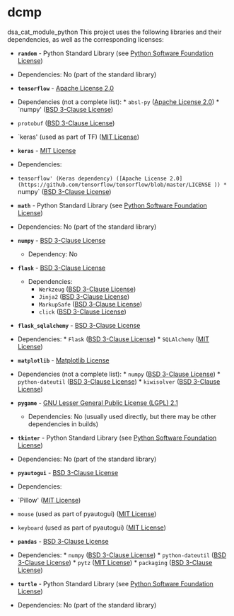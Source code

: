 # dcmp
dsa_cat_module_python
This project uses the following libraries and their dependencies, as well as the corresponding licenses:

* **`random`** - Python Standard Library (see [Python Software Foundation License](https://docs.python.org/3/license.html ))
* Dependencies: No (part of the standard library)

* **`tensorflow`** - [Apache License 2.0](https://github.com/tensorflow/tensorflow/blob/master/LICENSE )
* Dependencies (not a complete list):
        *   `absl-py` ([Apache License 2.0](https://github.com/abseil/abseil-py/blob/main/LICENSE))
        * `numpy' ([BSD 3-Clause License](https://github.com/numpy/numpy/blob/main/LICENSE.txt ))
* `protobuf` ([BSD 3-Clause License](https://github.com/protocolbuffers/protobuf/blob/main/LICENSE ))
* `keras' (used as part of TF) ([MIT License](https://github.com/keras-team/keras/blob/master/LICENSE ))

* **`keras`** - [MIT License](https://github.com/keras-team/keras/blob/master/LICENSE )
* Dependencies:
* `tensorflow' (Keras dependency) ([Apache License 2.0](https://github.com/tensorflow/tensorflow/blob/master/LICENSE ))
        *   `numpy` ([BSD 3-Clause License](https://github.com/numpy/numpy/blob/main/LICENSE.txt))

* **`math`** - Python Standard Library (see [Python Software Foundation License](https://docs.python.org/3/license.html ))
* Dependencies: No (part of the standard library)

*   **`numpy`** - [BSD 3-Clause License](https://github.com/numpy/numpy/blob/main/LICENSE.txt)
    * Dependency: No


*   **`flask`** - [BSD 3-Clause License](https://github.com/pallets/flask/blob/main/LICENSE.txt)
    * Dependencies:
        *   `Werkzeug` ([BSD 3-Clause License](https://github.com/pallets/werkzeug/blob/main/LICENSE))
        *  `Jinja2`  ([BSD 3-Clause License](https://github.com/pallets/jinja/blob/main/LICENSE.txt))
       * `MarkupSafe` ([BSD 3-Clause License](https://github.com/pallets/markupsafe/blob/main/LICENSE.txt))
        *  `click` ([BSD 3-Clause License](https://github.com/pallets/click/blob/main/LICENSE.txt))

* **`flask_sqlalchemy`** - [BSD 3-Clause License](https://github.com/pallets-eco/flask-sqlalchemy/blob/main/LICENSE )
* Dependencies:
        *   `Flask` ([BSD 3-Clause License](https://github.com/pallets/flask/blob/main/LICENSE.txt))
        *   `SQLAlchemy`  ([MIT License](https://github.com/sqlalchemy/sqlalchemy/blob/main/LICENSE))

* **`matplotlib`** - [Matplotlib License](https://github.com/matplotlib/matplotlib/blob/main/LICENSE )
* Dependencies (not a complete list):
        *   `numpy` ([BSD 3-Clause License](https://github.com/numpy/numpy/blob/main/LICENSE.txt))
        *   `python-dateutil` ([BSD 3-Clause License](https://github.com/dateutil/dateutil/blob/main/LICENSE))
        *  `kiwisolver`  ([BSD 3-Clause License](https://github.com/matplotlib/kiwisolver/blob/main/LICENSE))

*   **`pygame`** - [GNU Lesser General Public License (LGPL) 2.1](https://github.com/pygame/pygame/blob/main/LICENSE.txt)
    * Dependencies: No (usually used directly, but there may be other dependencies in builds)

* **`tkinter`** - Python Standard Library (see [Python Software Foundation License](https://docs.python.org/3/license.html ))
* Dependencies: No (part of the standard library)

* **`pyautogui`** - [BSD 3-Clause License](https://github.com/asweigart/pyautogui/blob/master/LICENSE.txt )
* Dependencies:
* `Pillow' ([MIT License](https://github.com/python-pillow/Pillow/blob/main/LICENSE ))
* `mouse` (used as part of pyautogui) ([MIT License](https://github.com/Jroo1/mouse/blob/master/LICENSE ))
* `keyboard` (used as part of pyautogui) ([MIT License](https://github.com/boppreh/keyboard/blob/master/LICENSE ))

* **`pandas`** - [BSD 3-Clause License](https://github.com/pandas-dev/pandas/blob/main/LICENSE )
* Dependencies:
        *   `numpy` ([BSD 3-Clause License](https://github.com/numpy/numpy/blob/main/LICENSE.txt))
        *   `python-dateutil` ([BSD 3-Clause License](https://github.com/dateutil/dateutil/blob/main/LICENSE))
        *    `pytz`  ([MIT License](https://github.com/stub42/pytz/blob/main/LICENSE))
         * `packaging` ([BSD 3-Clause License](https://github.com/pypa/packaging/blob/main/LICENSE.txt))

* **`turtle`** - Python Standard Library (see [Python Software Foundation License](https://docs.python.org/3/license.html ))
* Dependencies: No (part of the standard library)
